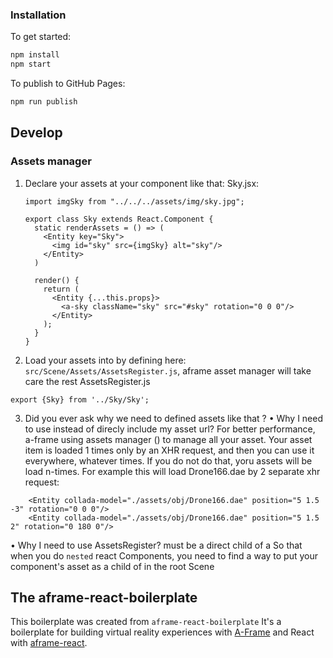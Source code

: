 
### Installation

To get started:

```bash
npm install
npm start
```

To publish to GitHub Pages:

```bash
npm run publish
```

## Develop
### Assets manager

1. Declare your assets at your component like that:
    Sky.jsx:

    ```
    import imgSky from "../../../assets/img/sky.jpg";
    
    export class Sky extends React.Component {
      static renderAssets = () => (
        <Entity key="Sky">
          <img id="sky" src={imgSky} alt="sky"/>
        </Entity>
      )
    
      render() {
        return (
          <Entity {...this.props}>
            <a-sky className="sky" src="#sky" rotation="0 0 0"/>
          </Entity>
        );
      }
    }
    ```

2. Load your assets into <a-assets> by defining here: `src/Scene/Assets/AssetsRegister.js`, aframe asset manager will take care the rest
AssetsRegister.js
```
export {Sky} from '../Sky/Sky';
```

3. Did you ever ask why we need to defined assets like that ?
• Why I need to use <a-assets> instead of direcly include my asset url?
For better performance, a-frame using assets manager (<a-assets>) to manage all your asset. 
Your asset item is loaded 1 times only by an XHR request, and then you can use it everywhere, whatever times.
If you do not do that, yoru assets will be load n-times. For example this will load Drone166.dae by 2 separate xhr request:
```
    <Entity collada-model="./assets/obj/Drone166.dae" position="5 1.5 -3" rotation="0 0 0"/>
    <Entity collada-model="./assets/obj/Drone166.dae" position="5 1.5 2" rotation="0 180 0"/>
```
• Why I need to use AssetsRegister?
<a-assets> must be a direct child of a <a-scene>
So that when you do `nested` react Components, you need to find a way to put your component's asset as a child of <a-assets> in the root Scene 


## The aframe-react-boilerplate
This boilerplate was created from `aframe-react-boilerplate`
It's a boilerplate for building virtual reality experiences with [A-Frame](https://aframe.io) and React with [aframe-react](https://github.com/ngokevin/aframe-react).
